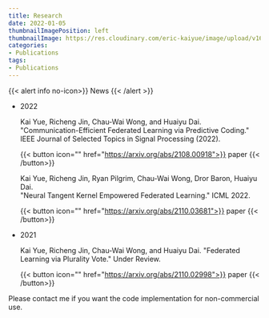 ```yaml
---
title: Research
date: 2022-01-05
thumbnailImagePosition: left
thumbnailImage: https://res.cloudinary.com/eric-kaiyue/image/upload/v1600775874/website/book_hcsc9k.png
categories:
- Publications
tags:
- Publications
---
```


{{< alert info no-icon>}}
News
{{< /alert >}}


- 2022

    Kai Yue, Richeng Jin, Chau-Wai Wong, and Huaiyu Dai. "Communication-Efficient Federated Learning via Predictive Coding." IEEE Journal of Selected Topics in Signal Processing (2022).

    <!-- <i class=\"sidebar-pullquote-icon fa fa-lg fa-home\"></i> -->

    {{< button icon="" href="https://arxiv.org/abs/2108.00918">}}
    paper
    {{< /button>}}
    <!-- {{< button icon="" href="https://arxiv.org/abs/2108.00918">}}
    code
    {{< /button>}} -->

    Kai Yue, Richeng Jin, Ryan Pilgrim, Chau-Wai Wong, Dror Baron, Huaiyu Dai.  
    "Neural Tangent Kernel Empowered Federated Learning." ICML 2022.
    
    {{< button icon="" href="https://arxiv.org/abs/2110.03681">}}
    paper
    {{< /button>}}

- 2021

    Kai Yue, Richeng Jin, Chau-Wai Wong, and Huaiyu Dai. 
    "Federated Learning via Plurality Vote." Under Review.

    {{< button icon="" href="https://arxiv.org/abs/2110.02998">}}
    paper
    {{< /button>}}
    


<!--more-->

Please contact me if you want the code implementation for non-commercial use. 